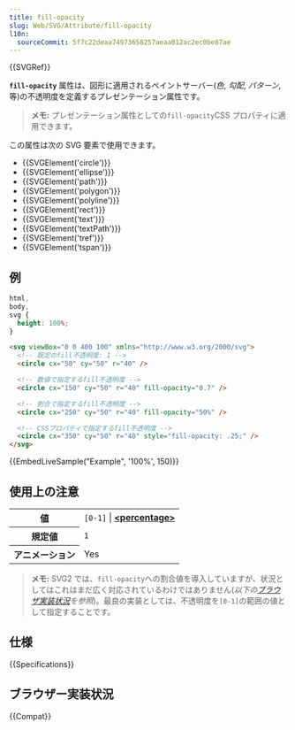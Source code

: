 ```yaml
---
title: fill-opacity
slug: Web/SVG/Attribute/fill-opacity
l10n:
  sourceCommit: 5f7c22deaa74973658257aeaa012ac2ec0be87ae
---
```


{{SVGRef}}

**`fill-opacity`** 属性は、図形に適用されるペイントサーバー(_色_, _勾配_, _パターン_, 等)の不透明度を定義するプレゼンテーション属性です。

> **メモ:** プレゼンテーション属性としての`fill-opacity`CSS プロパティに適用できます。

この属性は次の SVG 要素で使用できます。

- {{SVGElement('circle')}}
- {{SVGElement('ellipse')}}
- {{SVGElement('path')}}
- {{SVGElement('polygon')}}
- {{SVGElement('polyline')}}
- {{SVGElement('rect')}}
- {{SVGElement('text')}}
- {{SVGElement('textPath')}}
- {{SVGElement('tref')}}
- {{SVGElement('tspan')}}

## 例

```css hidden
html,
body,
svg {
  height: 100%;
}
```

```html
<svg viewBox="0 0 400 100" xmlns="http://www.w3.org/2000/svg">
  <!-- 既定のfill不透明度: 1 -->
  <circle cx="50" cy="50" r="40" />

  <!-- 数値で指定するfill不透明度 -->
  <circle cx="150" cy="50" r="40" fill-opacity="0.7" />

  <!-- 割合で指定するfill不透明度 -->
  <circle cx="250" cy="50" r="40" fill-opacity="50%" />

  <!-- CSSプロパティで指定するfill不透明度 -->
  <circle cx="350" cy="50" r="40" style="fill-opacity: .25;" />
</svg>
```

{{EmbedLiveSample("Example", '100%', 150)}}

## 使用上の注意

<table class="properties">
  <tbody>
    <tr>
      <th scope="row">値</th>
      <td>
        <code>[0-1]</code> |
        <strong
          ><a href="/docs/Web/SVG/Content_type#Paint"
            >&#x3C;percentage></a
          ></strong
        >
      </td>
    </tr>
    <tr>
      <th scope="row">規定値</th>
      <td><code>1</code></td>
    </tr>
    <tr>
      <th scope="row">アニメーション</th>
      <td>Yes</td>
    </tr>
  </tbody>
</table>

> **メモ:** SVG2 では、`fill-opacity`への割合値を導入していますが、状況としてはこれはまだ広く対応されているわけではありません(_以下の[ブラウザ実装状況](#%E3%83%96%E3%83%A9%E3%82%A6%E3%82%B6%E3%83%BC%E5%AE%9F%E8%A3%85%E7%8A%B6%E6%B3%81)を参照_)。最良の実装としては、不透明度を`[0-1]`の範囲の値として指定することです。

## 仕様

{{Specifications}}

## ブラウザー実装状況

{{Compat}}
